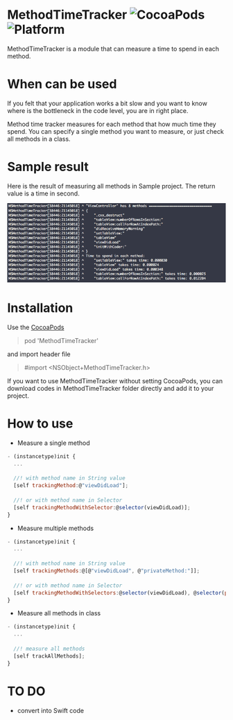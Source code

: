 # MethodTimeTracker ![CocoaPods](https://img.shields.io/cocoapods/v/MethodTimeTracker.svg) ![Platform](https://img.shields.io/cocoapods/p/MethodTimeTracker.svg?style=flat)



MethodTimeTracker is a module that can measure a time to spend in each method.


# When can be used

If you felt that your application works a bit slow and you want to know where is the bottleneck in the code level, you are in right place. 

Method time tracker measures for each method that how much time they spend. 
You can specify a single method you want to measure, or just check all methods in a class.


# Sample result

Here is the result of measuring all methods in Sample project.
The return value is a time in second.

![sameple screenshot](/Resources/screenshot.png)

# Installation
Use the [CocoaPods](https://github.com/CocoaPods/CocoaPods)
> pod 'MethodTimeTracker'

and import header file
> \#import \<NSObject+MethodTimeTracker.h\>

If you want to use MethodTimeTracker without setting CocoaPods, you can download codes in MethodTimeTracker folder directly and add it to your project.


# How to use

* Measure a single method 
```javascript
- (instancetype)init {
  ...
  
  //! with method name in String value
  [self trackingMethod:@"viewDidLoad"];
  
  //! or with method name in Selector
  [self trackingMethodWithSelector:@selector(viewDidLoad)];
}
```

* Measure multiple methods
```javascript
- (instancetype)init {
  ...
  
  //! with method name in String value
  [self trackingMethods:@[@"viewDidLoad", @"privateMethod:"]];
  
  //! or with method name in Selector
  [self trackingMethodWithSelectors:@selector(viewDidLoad), @selector(privateMethod:), nil];
}
```

* Measure all methods in class
```javascript
- (instancetype)init {
  ...
  
  //! measure all methods
  [self trackAllMethods];
}
```


# TO DO
* convert into Swift code
